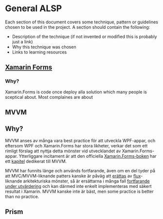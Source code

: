 # General ALSP

Each section of this document covers some technique, pattern or guidelines chosen to be used in the project. A section should contain the following:

* Description of the technique (if not invented or modified this is probably just a link)
* Why this technique was chosen
* Links to learning resources


## [Xamarin Forms](https://developer.xamarin.com/guides/xamarin-forms/)

### Why?
Xamarin.Forms is code once deploy alla solution which many people is sceptical about. Most complaines are about


## MVVM

## Why?
MVVM anses av många vara best practice för att utveckla WPF-appar, och eftersom WPF och Xamarin.Forms har stora likheter, verkar det som ett rimligt förslag att nyttja detta mönster vid utvecklandet av Xamarin.Forms-appar. Ytterliggare incitament är att den officiella [Xamarin.Forms-boken][20] har ett [kapitel](https://xamarin.azureedge.net/developer/xamarin-forms-book/XamarinFormsBook-Ch18-Apr2016.pdf) dedikerat till MVVM.

MVVM har funnits länge och används fortfarande, även om en del tyder på att MVC/MVVM-liknande patters kanske är påväg att [erättas](xhttp://www.michaelridland.com/xamarin/mvvm-mvc-is-dead-is-unidirectional-a-mvvm-mvc-killer/) av [flux](http://blog.andrewray.me/flux-for-stupid-people/)-liknande arkitekturiska mönster, så är ersättarna i många fall [fortfarande under utvärdering](https://medium.com/hacking-and-gonzo/flux-vs-mvc-design-patterns-57b28c0f71b7) och kan därmed inte enkelt implementeras med säkert resultat i Xamarin. MVVM kanske inte är bäst, men some practice is better than no practice.

[20]: https://developer.xamarin.com/guides/xamarin-forms/creating-mobile-apps-xamarin-forms/


## Prism